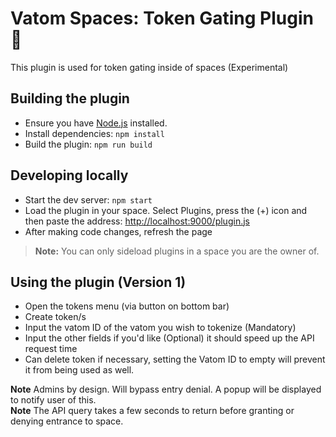 # Vatom Spaces: Token Gating Plugin 🔌

This plugin is used for token gating inside of spaces (Experimental)

## Building the plugin
- Ensure you have [Node.js](https://nodejs.org) installed.
- Install dependencies: `npm install`
- Build the plugin: `npm run build`

## Developing locally
- Start the dev server: `npm start`
- Load the plugin in your space. Select Plugins, press the (+) icon and then paste the address: [http://localhost:9000/plugin.js](http://localhost:9000/plugin.js)
- After making code changes, refresh the page

> **Note:** You can only sideload plugins in a space you are the owner of.

## Using the plugin (Version 1)
- Open the tokens menu (via button on bottom bar)
- Create token/s
- Input the vatom ID of the vatom you wish to tokenize (Mandatory)
- Input the other fields if you'd like (Optional) it should speed up the API request time
- Can delete token if necessary, setting the Vatom ID to empty will prevent it from being used as well.

**Note** Admins by design. Will bypass entry denial. A popup will be displayed to notify user of this. <br />
**Note** The API query takes a few seconds to return before granting or denying entrance to space.